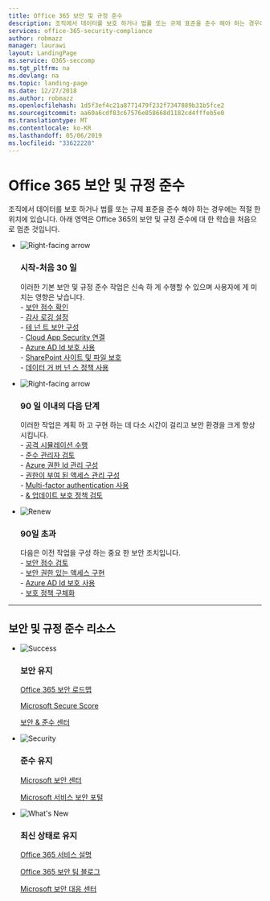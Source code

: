 ```yaml
---
title: Office 365 보안 및 규정 준수
description: 조직에서 데이터를 보호 하거나 법률 또는 규제 표준을 준수 해야 하는 경우에는 적절 한 위치에 있습니다. 여기에서 Office 365의 보안 및 규정 준수에 대 한 정보를 확인할 수 있습니다.
services: office-365-security-compliance
author: robmazz
manager: laurawi
layout: LandingPage
ms.service: O365-seccomp
ms.tgt_pltfrm: na
ms.devlang: na
ms.topic: landing-page
ms.date: 12/27/2018
ms.author: robmazz
ms.openlocfilehash: 1d5f3ef4c21a8771479f232f7347889b31b5fce2
ms.sourcegitcommit: aa60a6cdf83c67576e858668d1182cd4fffeb5e0
ms.translationtype: MT
ms.contentlocale: ko-KR
ms.lasthandoff: 05/06/2019
ms.locfileid: "33622228"
---
```

# <a name="office-365-security-and-compliance"></a>Office 365 보안 및 규정 준수

조직에서 데이터를 보호 하거나 법률 또는 규제 표준을 준수 해야 하는 경우에는 적절 한 위치에 있습니다. 아래 영역은 Office 365의 보안 및 규정 준수에 대 한 학습을 처음으로 멈춘 것입니다.

<ul class="cardsF panelContent">
    <li>
        <div class="cardSize">
            <div class="cardPadding">
                <div class="card">
                    <div class="cardImageOuter">
                        <div class="cardImage">
                            <img src="https://docs.microsoft.com/office/media/icons/caret-right-blue.svg" alt="Right-facing arrow" />
                        </div>
                    </div>
                    <div class="cardText">
                        <h3>시작-처음 30 일</h3>
                <p>이러한 기본 보안 및 규정 준수 작업은 신속 하 게 수행할 수 있으며 사용자에 게 미치는 영향은 낮습니다. <br> - <a href="microsoft-secure-score.md" target="_blank">보안 점수 확인</a> <br> - <a href="search-the-audit-log-in-security-and-compliance.md">감사 로깅 설정</a> <br> - <a href="tenant-wide-setup-for-increased-security.md">테 넌 트 보안 구성</a> <br> - <a href="https://docs.microsoft.com/cloud-app-security/connect-office-365-to-microsoft-cloud-app-security">Cloud App Security 연결</a> <br> - <a href="https://docs.microsoft.com/azure/active-directory/active-directory-identityprotection-enable">Azure AD Id 보호 사용</a> <br> - <a href="https://docs.microsoft.com/office365/enterprise/secure-sharepoint-online-sites-and-files">SharePoint 사이트 및 파일 보호</a> <br> - <a href="configure-supervision-policies.md">데이터 거 버 넌 스 정책 사용</a> </p>
                    </div>
                </div>
            </div>
        </div>
    </li>
    <li>
        <div class="cardSize">
            <div class="cardPadding">
                <div class="card">
                    <div class="cardImageOuter">
                        <div class="cardImage">
                            <img src="https://docs.microsoft.com/office/media/icons/caret-right-blue.svg" alt="Right-facing arrow" />
                        </div>
                    </div>
                    <div class="cardText">
                        <h3>90 일 이내의 다음 단계</h3>
                        <p>이러한 작업은 계획 하 고 구현 하는 데 다소 시간이 걸리고 보안 환경을 크게 향상 시킵니다. <br> - <a href="attack-simulator.md">공격 시뮬레이션 수행</a> <br> - <a href="meet-data-protection-and-regulatory-reqs-using-microsoft-cloud.md">준수 관리자 검토</a> <br> - <a href="https://docs.microsoft.com/azure/active-directory/privileged-identity-management/pim-configure">Azure 권한 Id 관리 구성</a> <br> - <a href="privileged-access-management-configuration.md">권한이 부여 된 액세스 관리 구성</a>  <br> - <a href="https://docs.microsoft.com/azure/active-directory/authentication/concept-mfa-howitworks">Multi-factor authentication 사용</a> <br> - <a href="protect-against-threats.md">& 업데이트 보호 정책 검토</a> </p>
                    </div>
                </div>
            </div>
        </div>
    </li>
    <li>
        <div class="cardSize">
            <div class="cardPadding">
                <div class="card">
                    <div class="cardImageOuter">
                        <div class="cardImage">
                            <img src="https://docs.microsoft.com/office/media/icons/renew.svg" alt="Renew" />
                        </div>
                    </div>
                    <div class="cardText">
                        <h3>90일 초과</h3>
                        <p>다음은 이전 작업을 구성 하는 중요 한 보안 조치입니다.<br>
                        - <a href="microsoft-secure-score.md" target="_blank">보안 점수 검토</a><br>
                        - <a href="https://docs.microsoft.com/windows-server/identity/securing-privileged-access/securing-privileged-access">보안 권한 있는 액세스 구현</a><br>
                        - <a href="https://docs.microsoft.com/azure/active-directory/active-directory-identityprotection">Azure AD Id 보호 사용</a><br>
                        - <a href="protect-against-threats.md">보호 정책 구체화</a><br></p>
                    </div>
                </div>
            </div>
        </div>
    </li>
</ul>

<hr>
<h2>보안 및 규정 준수 리소스</h2>

<ul class="panelContent cardsF">
    <li>
        <div class="cardSize">
            <div class="cardPadding">
                <div class="card">
                    <div class="cardImageOuter">
                        <div class="cardImage">
                            <img src="https://docs.microsoft.com/office/media/icons/success-blue.svg" alt="Success" data-linktype="external">
                        </div>
                    </div>
                    <div class="cardText">
                        <h3>보안 유지</h3>
                        <p><a href="security-roadmap.md">Office 365 보안 로드맵</a></p>
                        <p><a href="microsoft-secure-score.md" target="_blank">Microsoft Secure Score</a></p>
                        <p><a href="https://protection.office.com" target="_blank">보안 & 준수 센터</a></p>
                    </div>
                </div>
            </div>
        </div>
    </li>
    <li>
        <div class="cardSize">
            <div class="cardPadding">
                <div class="card">
                    <div class="cardImageOuter">
                        <div class="cardImage">
                            <img src="https://docs.microsoft.com/office/media/icons/security-blue.svg" alt="Security" data-linktype="external">
                        </div>
                    </div>
                    <div class="cardText">
                        <h3>준수 유지</h3>
                        <p><a href="https://www.microsoft.com/trustcenter" target="_blank">Microsoft 보안 센터</a></p>
                        <p><a href="https://servicetrust.microsoft.com" target="_blank">Microsoft 서비스 보안 포털</a></p>
                    </div>
                </div>
            </div>
        </div>
    </li>
    <li>
        <div class="cardSize">
            <div class="cardPadding">
                <div class="card">
                    <div class="cardImageOuter">
                        <div class="cardImage">
                            <img src="https://docs.microsoft.com/office/media/icons/whats-new-megaphone-blue.svg" alt="What's New" data-linktype="external">
                        </div>
                    </div>
                    <div class="cardText">
                        <h3>최신 상태로 유지</h3>
                        <p><a href="https://docs.microsoft.com/office365/servicedescriptions/office-365-service-descriptions-technet-library" target="_blank">Office 365 서비스 설명</a></p>
                        <p><a href="https://blogs.technet.microsoft.com/office365security" target="_blank">Office 365 보안 팀 블로그</a></p>
                        <p><a href="https://www.microsoft.com/msrc" target="_blank">Microsoft 보안 대응 센터</a></p>
                    </div>
                </div>
            </div>
        </div>
    </li>
</ul>